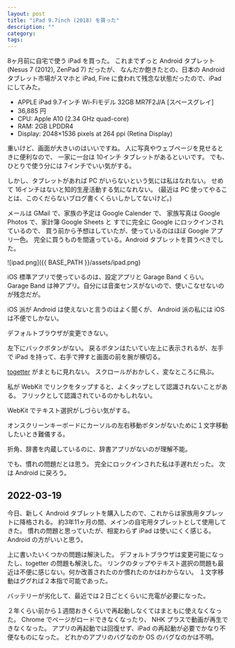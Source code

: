 ```yaml
---
layout: post
title: "iPad 9.7inch (2018) を買った"
description: ""
category: 
tags: 
---
```


8ヶ月前に自宅で使う iPad を買った。
これまでずっと Android タブレット (Nesus 7 (2012), ZenPad 7) だったが、
なんだか飽きたとの、日本の Android タブレット市場がスマホと iPad, Fire に食われて残念な状態だったので、iPad にしてみた。

* APPLE iPad 9.7インチ Wi-Fiモデル 32GB MR7F2J/A [スペースグレイ]
* 36,885 円
* CPU: Apple A10 (2.34 GHz quad-core)
* RAM: 2GB LPDDR4
* Display: 2048×1536 pixels at 264 ppi (Retina Display)

重いけど、画面が大きいのはいいですね。
人に写真やウェブページを見せるときに便利なので、
一家に一台は 10インチ タブレットがあるといいです。
でも、ひとりで使う分には 7インチでいい気がする。

しかし、タブレットがあれば PC がいらないという気には私はなれない。
せめて 16インチはないと知的生産活動する気になれない。
(最近は PC 使ってやることは、このくだらないブログ書くくらいしかしてないけど。)

メールは GMail で、家族の予定は Google Calender で、
家族写真は Google Photos で、家計簿 Google Sheets と
すでに完全に Google にロックインされているので、
買う前から予想はしていたが、使っているのはほぼ Google アプリ一色。
完全に買うものを間違っている。Android タブレットを買うべきでした。

![ipad.png]({{ BASE_PATH }}/assets/ipad.png)

iOS 標準アプリで使っているのは、設定アプリと Garage Band くらい。
Garage Band は神アプリ。自分には音楽センスがないので、使いこなせないのが残念だが。

iOS 派が Android は使えないと言うのはよく聞くが、
Android 派の私には iOS は不便でしかない。

デフォルトブラウザが変更できない。

左下にバックボタンがない。
戻るボタンはたいてい左上に表示されるが、左手で iPad を持って、右手で押すと画面の前を腕が横切る。

[togetter](https://togetter.com/) がまともに見れない。
スクロールがおかしく、変なところに飛ぶ。

私が WebKit でリンクをタップすると、よくタップとして認識されないことがある。
フリックとして認識されているのかもしれない。

WebKit でテキスト選択がしづらい気がする。

オンスクリーンキーボードにカーソルの左右移動ボタンがないために１文字移動したいとき難儀する。

折角、辞書を内蔵しているのに、辞書アプリがないのが理解不能。

でも、慣れの問題だとは思う。
完全にロックインされた私は手遅れだった。
次は Android に戻ろう。

## 2022-03-19

今日、新しく Android タブレットを購入したので、これからは家族用タブレットに降格される。
約3年11ヶ月の間、メインの自宅用タブレットとして使用してきた。
慣れの問題と思っていたが、相変わらず iPad は使いにくく感じる。 Android の方がいいと思う。

上に書いたいくつかの問題は解決した。
デフォルトブラウザは変更可能になったし、togetter の問題も解決した。
リンクのタップやテキスト選択の問題も最近は不便に感じない。何か改善されたのか慣れたのかはわからない。
１文字移動はググれば２本指で可能であった。

バッテリーが劣化して、最近では２日ごとくらいに充電が必要になった。

２年くらい前から１週間おきくらいで再起動しなくてはまともに使えなくなった。
Chrome でページがロードできなくなったり、 NHK プラスで動画が再生できなくなった。
アプリの再起動では回復せず、iPad の再起動が必要でかなり不便なものになった。
どれかのアプリのバグなのか OS のバグなのかは不明。
